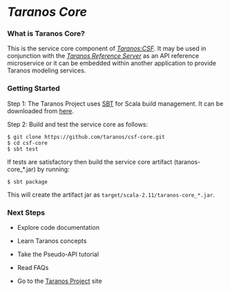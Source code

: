 # *Taranos Core* #

### What is Taranos Core? ###
This is the service core component of [_Taranos:CSF_](https://github.com/taranos/taranoscsf).  It may be used in conjunction with the [*Taranos Reference Server*](https://github.com/taranos/taranoscsf-refserver) as an API reference microservice or it can be embedded within another application to provide Taranos modeling services.

### Getting Started ###

Step 1:  The Taranos Project uses [SBT](http://www.scala-sbt.org/) for Scala build management.  It can be downloaded from [here](http://www.scala-sbt.org/download.html).

Step 2:  Build and test the service core as follows:

```
$ git clone https://github.com/taranos/csf-core.git
$ cd csf-core
$ sbt test
```

If tests are satisfactory then build the service core artifact (taranos-core_*.jar) by running:

```
$ sbt package
```

This will create the artifact jar as ``target/scala-2.11/taranos-core_*.jar``.

### Next Steps ###

- Explore code documentation

- Learn Taranos concepts

- Take the Pseudo-API tutorial

- Read FAQs

- Go to the [Taranos Project](https://github.com/taranos/taranoscsf) site
 
